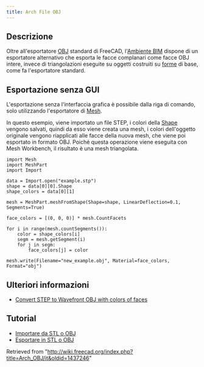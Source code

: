 ```yaml
---
title: Arch File OBJ
---
```


## Descrizione

Oltre all'esportatore [OBJ](https://en.wikipedia.org/wiki/Wavefront_.obj_file) standard di FreeCAD, l'[Ambiente BIM](/BIM_Workbench/it "BIM Workbench/it") dispone di un esportatore alternativo che esporta le facce complanari come facce OBJ intere, invece di triangolazioni eseguite su oggetti costruiti su [forme](/Shape/it "Shape/it") di base, come fa l'esportatore standard.

## Esportazione senza GUI

L'esportazione senza l'interfaccia grafica è possibile dalla riga di comando, solo utilizzando l'esportatore di [Mesh](/Mesh_Workbench/it "Mesh Workbench/it").

In questo esempio, viene importato un file STEP, i colori della [Shape](/Shape/it "Shape/it") vengono salvati, quindi da esso viene creata una mesh, i colori dell'oggetto originale vengono riapplicati alle facce della nuova mesh, che viene poi esportato in formato OBJ. Poiché questa operazione viene eseguita con Mesh Workbench, il risultato è una mesh triangolata.

```
import Mesh
import MeshPart
import Import

data = Import.open("example.stp")
shape = data[0][0].Shape
shape_colors = data[0][1]

mesh = MeshPart.meshFromShape(Shape=shape, LinearDeflection=0.1, Segments=True)

face_colors = [(0, 0, 0)] * mesh.CountFacets

for i in range(mesh.countSegments()):
    color = shape_colors[i]
    segm = mesh.getSegment(i)
    for j in segm:
        face_colors[j] = color

mesh.write(Filename="new_example.obj", Material=face_colors, Format="obj")

```

## Ulteriori informazioni

- [Convert STEP to Wavefront OBJ with colors of faces](https://forum.freecadweb.org/viewtopic.php?f=8&t=37452)

## Tutorial

- [Importare da STL o OBJ](/Import_from_STL_or_OBJ/it "Import from STL or OBJ/it")
- [Esportare in STL o OBJ](/Export_to_STL_or_OBJ/it "Export to STL or OBJ/it")

Retrieved from "<http://wiki.freecad.org/index.php?title=Arch_OBJ/it&oldid=1437246>"
